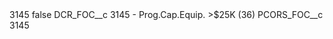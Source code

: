 <?xml version="1.0" encoding="UTF-8"?>
<CustomMetadata xmlns="http://soap.sforce.com/2006/04/metadata" xmlns:xsi="http://www.w3.org/2001/XMLSchema-instance" xmlns:xsd="http://www.w3.org/2001/XMLSchema">
    <label>3145</label>
    <protected>false</protected>
    <values>
        <field>DCR_FOC__c</field>
        <value xsi:type="xsd:string">3145 - Prog.Cap.Equip. &gt;$25K (36)</value>
    </values>
    <values>
        <field>PCORS_FOC__c</field>
        <value xsi:type="xsd:string">3145</value>
    </values>
</CustomMetadata>
